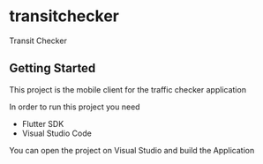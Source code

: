 # transitchecker

Transit Checker

## Getting Started

This project is the mobile client for the traffic checker application

In order to run this project you need

* Flutter SDK
* Visual Studio Code

You can open the project on Visual Studio and build the Application
